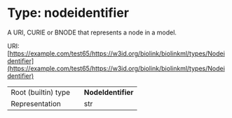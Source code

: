 
# Type: nodeidentifier


A URI, CURIE or BNODE that represents a node in a model.

URI: [https://example.com/test65/https://w3id.org/biolink/biolinkml/types/Nodeidentifier](https://example.com/test65/https://w3id.org/biolink/biolinkml/types/Nodeidentifier)

|  |  |  |
| --- | --- | --- |
| Root (builtin) type | | **NodeIdentifier** |
| Representation | | str |
